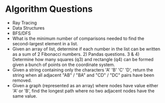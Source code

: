 # Algorithm Questions

- Ray Tracing
- Data Structures
- BFS/DFS
- What is the minimum number of comparisons needed to find the second-largest element in a list.
- Given an array of list, determine if each number in the list can be written as a sum of 2 Fibonacci numbers. 2) Pandas questions. 3 & 4) Determine how many squares (q3) and rectangle (q4) can be formed given a bunch of points on the coordinate system.
- Given a string containing only the characters 'A' 'B' 'C' 'D', return the string when all adjacent "AB" / "BA" and "CD" / "DC" pairs have been removed.
- Given a graph (represented as an array) where nodes have value either 'A' or 'B', find the longest path where no two adjacent nodes have the same value.
